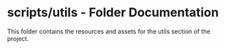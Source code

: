 # scripts/utils - Folder Documentation
This folder contains the resources and assets for the utils section of the project.
